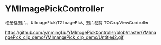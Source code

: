 # YMImagePickController
相册选图片、UIImagePick\TZImagePick, 图片裁剪 TOCropViewController

https://github.com/yanmingLiu/YMImagePickController/blob/master/YMImangePick_clip_demo/YMImangePick_clip_demo/Untitled2.gif
